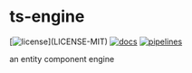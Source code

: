 # ts-engine

[![license](https://img.shields.io/badge/license-MIT%2FApache--2.0-blue")](LICENSE-MIT)
[![docs](https://img.shields.io/badge/docs-typescript-blue.svg)](https://aicacia.gitlab.io/libs/ts-engine/)
[![pipelines](https://gitlab.com/aicacia/libs/ts-engine/badges/master/pipeline.svg)](https://gitlab.com/aicacia/libs/ts-engine/-/pipelines)

an entity component engine
